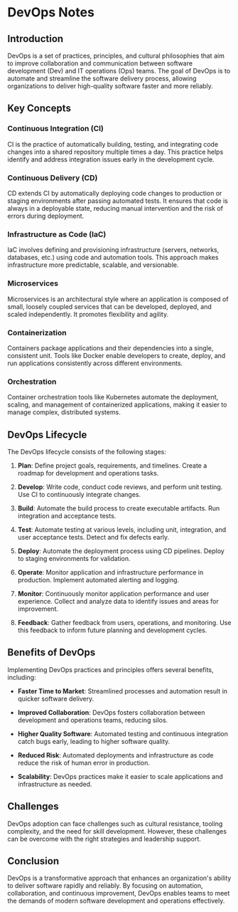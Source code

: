# DevOps Notes

## Introduction

DevOps is a set of practices, principles, and cultural philosophies that aim to improve collaboration and communication between software development (Dev) and IT operations (Ops) teams. The goal of DevOps is to automate and streamline the software delivery process, allowing organizations to deliver high-quality software faster and more reliably.

## Key Concepts

### Continuous Integration (CI)

CI is the practice of automatically building, testing, and integrating code changes into a shared repository multiple times a day. This practice helps identify and address integration issues early in the development cycle.

### Continuous Delivery (CD)

CD extends CI by automatically deploying code changes to production or staging environments after passing automated tests. It ensures that code is always in a deployable state, reducing manual intervention and the risk of errors during deployment.

### Infrastructure as Code (IaC)

IaC involves defining and provisioning infrastructure (servers, networks, databases, etc.) using code and automation tools. This approach makes infrastructure more predictable, scalable, and versionable.

### Microservices

Microservices is an architectural style where an application is composed of small, loosely coupled services that can be developed, deployed, and scaled independently. It promotes flexibility and agility.

### Containerization

Containers package applications and their dependencies into a single, consistent unit. Tools like Docker enable developers to create, deploy, and run applications consistently across different environments.

### Orchestration

Container orchestration tools like Kubernetes automate the deployment, scaling, and management of containerized applications, making it easier to manage complex, distributed systems.

## DevOps Lifecycle

The DevOps lifecycle consists of the following stages:

1. **Plan**: Define project goals, requirements, and timelines. Create a roadmap for development and operations tasks.

2. **Develop**: Write code, conduct code reviews, and perform unit testing. Use CI to continuously integrate changes.

3. **Build**: Automate the build process to create executable artifacts. Run integration and acceptance tests.

4. **Test**: Automate testing at various levels, including unit, integration, and user acceptance tests. Detect and fix defects early.

5. **Deploy**: Automate the deployment process using CD pipelines. Deploy to staging environments for validation.

6. **Operate**: Monitor application and infrastructure performance in production. Implement automated alerting and logging.

7. **Monitor**: Continuously monitor application performance and user experience. Collect and analyze data to identify issues and areas for improvement.

8. **Feedback**: Gather feedback from users, operations, and monitoring. Use this feedback to inform future planning and development cycles.

## Benefits of DevOps

Implementing DevOps practices and principles offers several benefits, including:

- **Faster Time to Market**: Streamlined processes and automation result in quicker software delivery.

- **Improved Collaboration**: DevOps fosters collaboration between development and operations teams, reducing silos.

- **Higher Quality Software**: Automated testing and continuous integration catch bugs early, leading to higher software quality.

- **Reduced Risk**: Automated deployments and infrastructure as code reduce the risk of human error in production.

- **Scalability**: DevOps practices make it easier to scale applications and infrastructure as needed.

## Challenges

DevOps adoption can face challenges such as cultural resistance, tooling complexity, and the need for skill development. However, these challenges can be overcome with the right strategies and leadership support.

## Conclusion

DevOps is a transformative approach that enhances an organization's ability to deliver software rapidly and reliably. By focusing on automation, collaboration, and continuous improvement, DevOps enables teams to meet the demands of modern software development and operations effectively.
